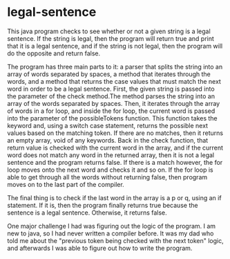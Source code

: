 # legal-sentence
This java program checks to see whether or not a given string is a legal sentence. If the string is legal, then the program will return true and print that it is a legal sentence, and if the string is not legal, then the program will do the opposite and return false.

The program has three main parts to it: a parser that splits the string into an array of words separated by spaces, a method that iterates through the words, and a method that returns the case values that must match the next word in order to be a legal sentence.
First, the given string is passed into the parameter of the check method.The method parses the string into an array of the words separated by spaces. 
Then, it iterates through the array of words in a for loop, and inside the for loop, the current word is passed into the parameter of the possibleTokens function. This function takes the keyword and, using a switch case statement, returns the possible next values based on the matching token. If there are no matches, then it returns an empty array, void of any keywords.
Back in the check function, that return value is checked with the current word in the array, and if the current word does not match any word in the returned array, then it is not a legal sentence and the program returns false. If there is a match however, the for loop moves onto the next word and checks it and so on. If the for loop is able to get through all the words without returning false, then program moves on to the last part of the compiler.

The final thing is to check if the last word in the array is a p or q, using an if statement. If it is, then the program finally returns true because the sentence is a legal sentence. Otherwise, it returns false.

One major challenge I had was figuring out the logic of the program. I am new to java, so I had never written a compiler before. It was my dad who told me about the "previous token being checked with the next token" logic, and afterwards I was able to figure out how to write the program. 
